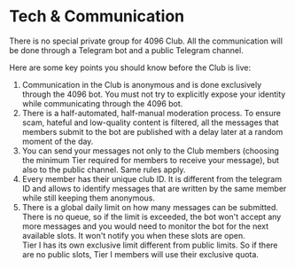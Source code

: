 # Tech & Communication

There is no special private group for 4096 Club. All the communication will be done through a Telegram bot and a public Telegram channel.

Here are some key points you should know before the Club is live:

1. Communication in the Club is anonymous and is done exclusively through the 4096 bot. You must not try to explicitly expose your identity while communicating through the 4096 bot.
2. There is a half-automated, half-manual moderation process. To ensure scam, hateful and low-quality content is filtered, all the messages that members submit to the bot are published with a delay later at a random moment of the day.
3. You can send your messages not only to the Club members (choosing the minimum Tier required for members to receive your message), but also to the public channel. Same rules apply.
4. Every member has their unique club ID. It is different from the telegram ID and allows to identify messages that are written by the same member while still keeping them anonymous.
5. There is a global daily limit on how many messages can be submitted. There is no queue, so if the limit is exceeded, the bot won't accept any more messages and you would need to monitor the bot for the next available slots. It won't notify you when these slots are open.\
   Tier I has its own exclusive limit different from public limits. So if there are no public slots, Tier I members will use their exclusive quota.
